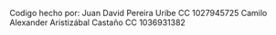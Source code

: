 Codigo hecho por:
Juan David Pereira Uribe
CC 1027945725
Camilo Alexander Aristizábal Castaño
CC 1036931382
